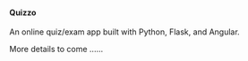 
#### Quizzo

An online quiz/exam app built with Python, Flask, and Angular.

More details to come ......